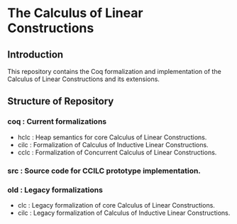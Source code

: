 # The Calculus of Linear Constructions

## Introduction

This repository contains the Coq formalization and implementation of the Calculus of Linear Constructions and its extensions.

## Structure of Repository

### coq : Current formalizations

- hclc : Heap semantics for core Calculus of Linear Constructions.
- cilc : Formalization of Calculus of Inductive Linear Constructions.
- cclc : Formalization of Concurrent Calculus of Linear Constructions.

### src : Source code for CCILC prototype implementation.

### old : Legacy formalizations

- clc  : Legacy formalization of core Calculus of Linear Constructions.
- cilc : Legacy formalization of Calculus of Inductive Linear Constructions.